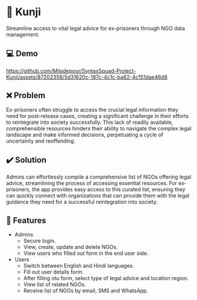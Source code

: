 # 🔑 Kunji
Streamline access to vital legal advice for ex-prisoners through NGO data management.

## :computer: Demo
https://github.com/Miladepour/SyntaxSquad-Project-Kunji/assets/87202358/5d31620c-187c-4c1c-ba62-4c151dae46d8

## :x: Problem
Ex-prisoners often struggle to access the crucial legal information they need for post-release cases, creating a significant challenge in their efforts to reintegrate into society successfully. This lack of readily available, comprehensible resources hinders their ability to navigate the complex legal landscape and make informed decisions, perpetuating a cycle of uncertainty and reoffending.

## :heavy_check_mark: Solution
Admins can effortlessly compile a comprehensive list of NGOs offering legal advice, streamlining the process of accessing essential resources. For ex-prisoners, the app provides easy access to this curated list, ensuring they can quickly connect with organizations that can provide them with the legal guidance they need for a successful reintegration into society.

## :page_facing_up: Features
- Admins
    - Secure login.
    - View, create, update and delete NGOs.
    - View users who filled out form in the end user side.
- Users
    - Switch between English and Hindi languages.
    - Fill out user details form.
    - After filling otu form, select type of legal advice and location region.
    - View list of related NGOs.
    - Receive list of NGOs by email, SMS and WhatsApp.
